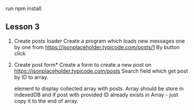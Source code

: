 run npm install

## Lesson 3

1. Create posts loader
Create a program which loads new messages one by one from
https://jsonplaceholder.typicode.com/posts/1
By button click   

2. Create post form*
Create a form to create a new post on
https://jsonplaceholder.typicode.com/posts
Search field which get post by ID to array.
<UL> element to display collected array with posts.
Array should be store in indexedDB and if post with provided ID
already exists in Array - just copy it to the end of array.